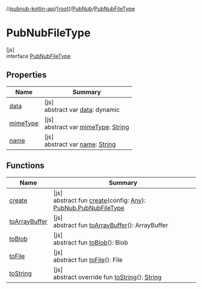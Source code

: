 //[pubnub-kotlin-api](../../../../index.md)/[[root]](../../index.md)/[PubNub](../index.md)/[PubNubFileType](index.md)

# PubNubFileType

[js]\
interface [PubNubFileType](index.md)

## Properties

| Name | Summary |
|---|---|
| [data](data.md) | [js]<br>abstract var [data](data.md): dynamic |
| [mimeType](mime-type.md) | [js]<br>abstract var [mimeType](mime-type.md): [String](https://kotlinlang.org/api/core/kotlin-stdlib/kotlin/-string/index.html) |
| [name](name.md) | [js]<br>abstract var [name](name.md): [String](https://kotlinlang.org/api/core/kotlin-stdlib/kotlin/-string/index.html) |

## Functions

| Name | Summary |
|---|---|
| [create](create.md) | [js]<br>abstract fun [create](create.md)(config: [Any](https://kotlinlang.org/api/core/kotlin-stdlib/kotlin/-any/index.html)): [PubNub.PubNubFileType](index.md) |
| [toArrayBuffer](to-array-buffer.md) | [js]<br>abstract fun [toArrayBuffer](to-array-buffer.md)(): ArrayBuffer |
| [toBlob](to-blob.md) | [js]<br>abstract fun [toBlob](to-blob.md)(): Blob |
| [toFile](to-file.md) | [js]<br>abstract fun [toFile](to-file.md)(): File |
| [toString](to-string.md) | [js]<br>abstract override fun [toString](to-string.md)(): [String](https://kotlinlang.org/api/core/kotlin-stdlib/kotlin/-string/index.html) |
